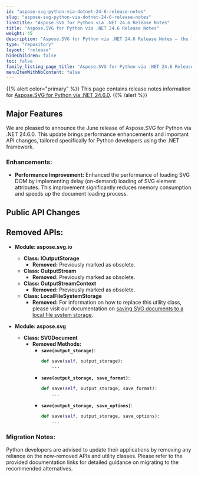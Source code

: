 ```yaml
---
id: "aspose-svg-python-via-dotnet-24-6-release-notes"
slug: "aspose-svg-python-via-dotnet-24-6-release-notes"
linktitle: "Aspose.SVG for Python via .NET 24.6 Release Notes"
title: "Aspose.SVG for Python via .NET 24.6 Release Notes"
weight: 45
description: "Aspose.SVG for Python via .NET 24.6 Release Notes – the latest updates and fixes."
type: "repository"
layout: "release"
hideChildren: false
toc: false
family_listing_page_title: "Aspose.SVG for Python via .NET 24.6 Release Notes"
menuItemWithNoContent: false
---
```

{{% alert color="primary" %}}
This page contains release notes information for [Aspose.SVG for Python via .NET 24.6.0](https://pypi.org/project/aspose-svg-net/24.6.0/).
{{% /alert %}}

## **Major Features**

We are pleased to announce the June release of Aspose.SVG for Python via .NET 24.6.0. This update brings performance enhancements and important API changes, tailored specifically for Python developers using the .NET framework.

### Enhancements:

- **Performance Improvement:** Enhanced the performance of loading SVG DOM by implementing delay (on-demand) loading of SVG element attributes. This improvement significantly reduces memory consumption and speeds up the document loading process.

## **Public API Changes**

## Removed APIs:

- **Module: aspose.svg.io**
  - **Class: IOutputStorage**
    - **Removed:** Previously marked as obsolete.
  - **Class: OutputStream**
    - **Removed:** Previously marked as obsolete.
  - **Class: OutputStreamContext**
    - **Removed:** Previously marked as obsolete.
  - **Class: LocalFileSystemStorage**
    - **Removed:** For information on how to replace this utility class, please visit our documentation on [saving SVG documents to a local file system storage](https://docs.aspose.com/svg/net/save-svg-document/#save-svg-to-a-local-file-system-storage).

- **Module: aspose.svg**
  - **Class: SVGDocument**
    - **Removed Methods:**
      - **`save(output_storage)`**:
        ```python
        def save(self, output_storage):
            ...
        ```
      - **`save(output_storage, save_format)`**:
        ```python
        def save(self, output_storage, save_format):
            ...
        ```
      - **`save(output_storage, save_options)`**:
        ```python
        def save(self, output_storage, save_options):
            ...
        ```

### Migration Notes:
Python developers are advised to update their applications by removing any reliance on the now-removed APIs and utility classes. Please refer to the provided documentation links for detailed guidance on migrating to the recommended alternatives.

